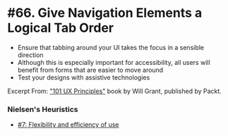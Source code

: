 # #66. Give Navigation Elements a Logical Tab Order
-  Ensure that tabbing around your UI takes the focus in a sensible direction
-  Although this is especially important for accessibility, all users will benefit from forms that are easier to move around
-  Test your designs with assistive technologies

Excerpt From: ["101 UX Principles"](https://www.packtpub.com/web-development/101-ux-principles) book by Will Grant, published by Packt.

### Nielsen's Heuristics
- [#7: Flexibility and efficiency of use](https://github.com/fullcircle23/fullcircle23.github.io/blob/master/2020/ui-ux/ui-ux-principles-and-best-practices.md#7-flexibility-and-efficiency-of-use)
